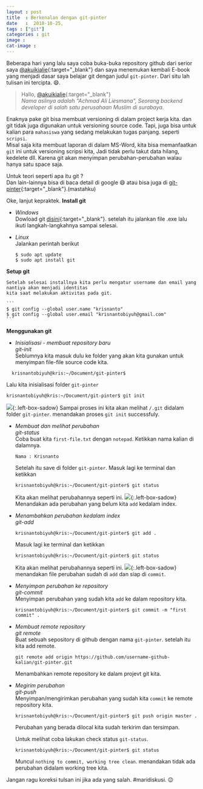```yaml
---
layout : post
title  : Berkenalan dengan git-pinter
date   :  2018-10-25,
tags : ["git"]
categories : git
image :
cat-image :
---
```


Beberapa hari yang lalu saya coba buka-buka repository github dari serior saya
[@akuikialie](https://github.com/akuikialie){:target="_blank"}
dan saya menemukan kembali E-book yang menjadi dasar saya belajar git dengan judul
`git-pinter`. Dari situ lah tulisan ini tercipta. 😄.

> Hallo, [@akuikialie](https://github.com/akuikialie){:target="_blank"}<br>
> *Nama aslinya adalah "Achmad Ali Liesmana", Seorang backend developer di salah satu perusahaan Muslim di surabaya.*

Enaknya pake git bisa membuat versioning di dalam project kerja kita. dan git tidak juga digunakan untuk versioning source code.
Tapi, juga bisa untuk kalian para `mahasiswa` yang sedang melakukan tugas panjang. seperti `scripsi`. <br>
Misal saja kita membuat laporan di dalam MS-Word, kita bisa memanfaatkan `git` ini untuk versioning scripsi kita,
Jadi tidak perlu takut data hilang, kedelete dll. Karena git akan menyimpan perubahan-perubahan walau hanya satu space saja.

Untuk teori seperti apa itu git ?<br>
Dan lain-lainnya bisa di baca detail di google 😄 atau bisa juga di [git-pinter](https://github.com/akuikialie/git-pinter/blob/master/git-pinter.pdf){:target="_blank"}.(mastahku)

Oke, lanjut kepraktek.
 **Install git**
 * *Windows* <br>
   Dowload git [disini](https://git-scm.com/download/win){:target="_blank"}. setelah itu jalankan file .exe lalu ikuti langkah-langkahnya sampai selesai.

* *Linux* <br>
  Jalankan perintah berikut
    ```
    $ sudo apt update
    $ sudo apt install git
    ```

**Setup git**

    Setelah selesai installnya kita perlu mengatur username dan email yang nantiya akan menjadi identitas
    kita saat melakukan aktivitas pada git.

    ```
    $ git config --global user.name "krisnanto"
    $ git config --global user.email "krisnantobiyuh@gmail.com"
    ```

**Menggunakan git**

* *Inisialisasi - membuat repository baru* <br>
  *git-init* <br>
  Seblumnya kita masuk dulu ke folder yang akan kita gunakan untuk menyimpan file-file source code kita.
```
  krisnantobiyuh@kris:~/Document/git-pinter$
```

  Lalu kita inisialisasi folder `git-pinter`
  ```
  krisnantobiyuh@kris:~/Document/git-pinter$ git init
  ```
![]({{site.baseurl}}/images/git-init.jpg){:.left-box-sadow}
  Sampai proses ini kita akan melihat `/.git` didalam folder `git-pinter`. menandakan proses `git init` successfuly.

* *Membuat dan melihat perubahan* <br>
  *git-status* <br>
  Coba buat kita `first-file.txt` dengan `notepad`. Ketikkan nama kalian di dalamnya.
    ```
    Nama : Krisnanto
    ```
    Setelah itu save di folder `git-pinter`.
    Masuk lagi ke terminal dan ketikkan
     ```
    krisnantobiyuh@kris:~/Document/git-pinter$ git status
    ```
    Kita akan melihat perubahannya seperti ini.
    ![]({{site.baseurl}}/images/git-status.jpg){:.left-box-sadow}
    Menandakan ada perubahan yang belum kita `add` kedalam index.


* *Menambahkan perubahan kedalam index* <br>
  *git-add* <br>
    ```
    krisnantobiyuh@kris:~/Document/git-pinter$ git add .
    ```

    Masuk lagi ke terminal dan ketikkan
    ```
    krisnantobiyuh@kris:~/Document/git-pinter$ git status
    ```
    Kita akan melihat perubahannya seperti ini.
    ![]({{site.baseurl}}/images/git-status-after-add.jpg){:.left-box-sadow}
    menandakan file perubahan sudah di `add` dan siap di `commit`.

* *Menyimpan perubahan ke repository* <br>
  *git-commit* <br>
  Menyimpan perubahan yang sudah kita `add` ke dalam repository kita.
  ```
  krisnantobiyuh@kris:~/Document/git-pinter$ git commit -m "first commit" .
  ```

* *Membuat remote repository* <br>
  *git remote* <br>
  Buat sebuah sepository di github dengan nama `git-pinter`. setelah itu kita add remote.
  ```
  git remote add origin https://github.com/username-github-kalian/git-pinter.git
  ```
  Menambahkan remote repository ke dalam projevt git kita.

* *Megirim perubahan* <br>
  *git-push* <br>
  Menyimpan/mengirimkan perubahan yang sudah kita `commit` ke remote repository kita.
  ```
  krisnantobiyuh@kris:~/Document/git-pinter$ git push origin master .
  ```
  Perubahan yang berada dilocal kita sudah terkirim dan tersimpan.

  Untuk melihat coba lakukan check status `git-status`.
  ```
  krisnantobiyuh@kris:~/Document/git-pinter$ git status
  ```
  Muncul `nothing to commit, working tree clean`. menandakan tidak ada perubahan didalam working tree kita.

 Jangan ragu koreksi tulsan ini jika ada yang salah. #maridiskusi. 😉



